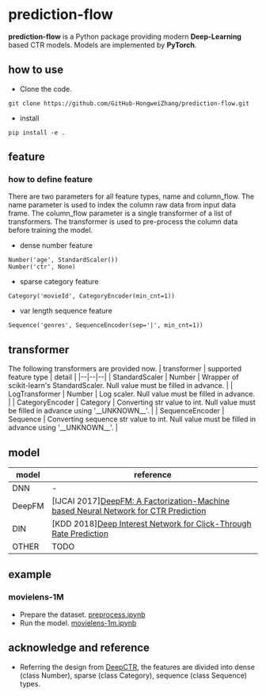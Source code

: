 # prediction-flow
**prediction-flow** is a Python package providing modern **Deep-Learning**
based CTR models. Models are implemented by **PyTorch**.

## how to use
* Clone the code.
```
git clone https://github.com/GitHub-HongweiZhang/prediction-flow.git
```
* install
```
pip install -e .
```

## feature
### how to define feature
There are two parameters for all feature types, name and column_flow.
The name parameter is used to index the column raw data from input data frame.
The column_flow parameter is a single transformer of a list of transformers.
The transformer is used to pre-process the column data before training the model.

* dense number  feature
```
Number('age', StandardScaler())
Number('ctr', None)
```
* sparse category feature
```
Category('movieId', CategoryEncoder(min_cnt=1))
```
* var length sequence feature
```
Sequence('genres', SequenceEncoder(sep='|', min_cnt=1))
```

## transformer
The following transformers are provided now.
| transformer | supported feature type | detail |
|--|--|--|
| StandardScaler | Number | Wrapper of scikit-learn's StandardScaler. Null value must be filled in advance. |
| LogTransformer | Number | Log scaler. Null value must be filled in advance. |
| CategoryEncoder | Category | Converting str value to int. Null value must be filled in advance using '\_\_UNKNOWN\_\_'. |
| SequenceEncoder | Sequence | Converting sequence str value to int. Null value must be filled in advance using '\_\_UNKNOWN\_\_'. |

## model
| model | reference |
|--|--|
| DNN | - |
| DeepFM | [IJCAI 2017][DeepFM: A Factorization-Machine based Neural Network for CTR Prediction](http://www.ijcai.org/proceedings/2017/0239.pdf) |
| DIN | [KDD 2018][Deep Interest Network for Click-Through Rate Prediction](https://arxiv.org/pdf/1706.06978.pdf) |
| OTHER | TODO |

## example
### movielens-1M
* Prepare the dataset. [preprocess.ipynb](https://github.com/GitHub-HongweiZhang/prediction-flow/blob/master/examples/movielens/ml-1m/preprocess.ipynb)
* Run the model. [movielens-1m.ipynb](https://github.com/GitHub-HongweiZhang/prediction-flow/blob/master/examples/movielens/movielens-1m.ipynb)

## acknowledge and reference
* Referring the design from [DeepCTR](https://github.com/shenweichen/DeepCTR),
  the features are divided into dense (class Number), sparse (class Category),
  sequence (class Sequence) types.
